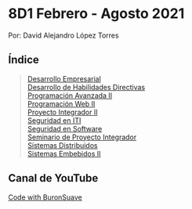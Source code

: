 # 8D1 Febrero - Agosto 2021
Por: David Alejandro López Torres

## Índice
> [Desarrollo Empresarial](./desarrollo-empresarial)<br>
> [Desarrollo de Habilidades Directivas](./desarrollo-habilidades)<br>
> [Programación Avanzada II](./programacion-avanzada-II)<br>
> [Programación Web II](./programacion-web-II)<br>
> [Proyecto Integrador II](./proyecto-integrador-II)<br>
> [Seguridad en ITI](./seguridad-infraestructura)<br>
> [Seguridad en Software](./seguridad-software)<br>
> [Seminario de Proyecto Integrador](./seminario-proyecto)<br>
> [Sistemas Distribuidos](./sistemas-distribuidos)<br>
> [Sistemas Embebidos II](./sistemas-embebidos-II)<br>

## Canal de YouTube
[Code with BuronSuave](https://www.youtube.com/channel/UCoApDS9-1y6QqaZAvMu8AeA)
